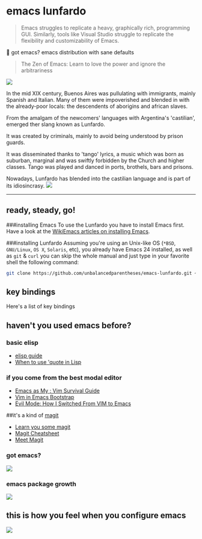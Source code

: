 # emacs lunfardo
> Emacs struggles to replicate a heavy, graphically rich, programming GUI. Similarly, tools like Visual Studio struggle to replicate the flexibility and customizability of Emacs.

:panda_face: got emacs? emacs distribution with sane defaults

> The Zen of Emacs: Learn to love the power and ignore the arbitrariness


![](https://raw.githubusercontent.com/unbalancedparentheses/lunfardo/master/img/buenosaires.jpg)

In the mid XIX century, Buenos Aires was pullulating with immigrants, mainly Spanish and Italian. Many of them were impoverished and blended in with 
the already-poor locals: the descendents of aborigins and african slaves.

From the amalgam of the newcomers' languages with Argentina's 'castilian', emerged ther slang known as Lunfardo.

It was created by criminals, mainly to avoid being understood by prison guards.

It was disseminated thanks to 'tango' lyrics, a music which was born as suburban, marginal and was swiftly forbidden by the Church and higher classes. Tango was played and danced in ports, brothels, bars and prisons.

Nowadays, Lunfardo has blended into the castilian language and is part of its idiosincrasy.
![](https://raw.githubusercontent.com/unbalancedparentheses/lunfardo/master/img/lunfardo.png)

---

## ready, steady, go!

###installing Emacs
To use the Lunfardo you have to install Emacs first. Have a look at the [WikiEmacs articles on installing Emacs](http://wikemacs.org/index.php/Installing_Emacs).

###installing Lunfardo
Assuming you're using an Unix-like OS (`*BSD`, `GNU/Linux`, `OS X`, `Solaris`,
etc), you already have Emacs 24 installed, as well as `git` & `curl` you
can skip the whole manual and just type in your favorite shell the
following command:

```bash
git clone https://github.com/unbalancedparentheses/emacs-lunfardo.git ~/.emacs.d/ 
```

## key bindings
Here's a list of key bindings

## haven't you used emacs before?

### basic elisp
- [elisp guide](https://github.com/chrisdone/elisp-guide)
- [When to use 'quote in Lisp](https://stackoverflow.com/questions/134887/when-to-use-quote-in-lisp)

### if you come from the best modal editor
- [Emacs as My <Leader>: Vim Survival Guide](https://bling.github.io/blog/2013/10/27/emacs-as-my-leader-vim-survival-guide/)
- [Vim in Emacs Bootstrap](https://bling.github.io/blog/2013/10/27/emacs-as-my-leader-vim-survival-guide/)
- [Evil Mode: How I Switched From VIM to Emacs](http://blog.jakubarnold.cz/2014/06/23/evil-mode-how-to-switch-from-vim-to-emacs.html)

##it's a kind of [magit](https://github.com/magit/magit)
- [Learn you some magit](http://www.masteringemacs.org/article/introduction-magit-emacs-mode-git)
- [Magit Cheatsheet](http://daemianmack.com/magit-cheatsheet.html)
- [Meet Magit](http://vimeo.com/2871241)

### got emacs?
![](https://raw.githubusercontent.com/unbalancedparentheses/lunfardo/master/img/text_editors.jpg)

### emacs package growth
![](http://tracker.endlessparentheses.com/newPackagePlotEver.png)

## this is how you feel when you configure emacs
![](https://raw.githubusercontent.com/unbalancedparentheses/emacs-lunfardo/master/img/configuring_emacs.gif)
